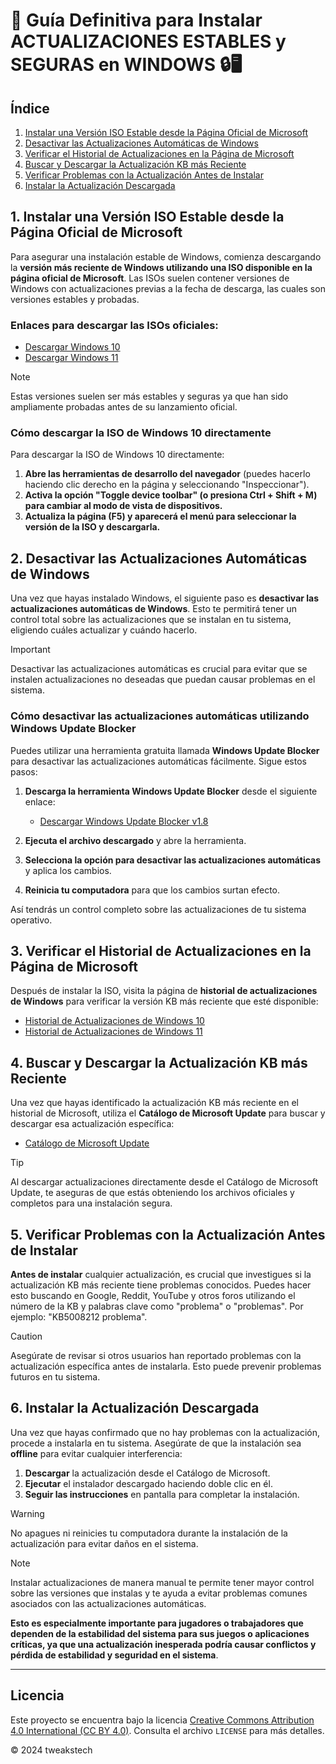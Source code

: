 # 🚀 Guía Definitiva para Instalar **ACTUALIZACIONES ESTABLES** y **SEGURAS** en **WINDOWS** 🔒🖥️

## Índice

1. [Instalar una Versión ISO Estable desde la Página Oficial de Microsoft](#1-instalar-una-versi%C3%B3n-iso-estable-desde-la-p%C3%A1gina-oficial-de-microsoft)
2. [Desactivar las Actualizaciones Automáticas de Windows](#2-desactivar-las-actualizaciones-autom%C3%A1ticas-de-windows)
3. [Verificar el Historial de Actualizaciones en la Página de Microsoft](#3-verificar-el-historial-de-actualizaciones-en-la-p%C3%A1gina-de-microsoft)
4. [Buscar y Descargar la Actualización KB más Reciente](#4-buscar-y-descargar-la-actualizaci%C3%B3n-kb-m%C3%A1s-reciente)
5. [Verificar Problemas con la Actualización Antes de Instalar](#5-verificar-problemas-con-la-actualizaci%C3%B3n-antes-de-instalar)
6. [Instalar la Actualización Descargada](#6-instalar-la-actualizaci%C3%B3n-descargada)

## 1. Instalar una Versión ISO Estable desde la Página Oficial de Microsoft

Para asegurar una instalación estable de Windows, comienza descargando la **versión más reciente de Windows utilizando una ISO disponible en la página oficial de Microsoft**. Las ISOs suelen contener versiones de Windows con actualizaciones previas a la fecha de descarga, las cuales son versiones estables y probadas.

### Enlaces para descargar las ISOs oficiales:

- [Descargar Windows 10](https://www.microsoft.com/es-es/software-download/windows10)
- [Descargar Windows 11](https://www.microsoft.com/es-es/software-download/windows11)

> [!NOTE]
> Estas versiones suelen ser más estables y seguras ya que han sido ampliamente probadas antes de su lanzamiento oficial.

### Cómo descargar la ISO de Windows 10 directamente

Para descargar la ISO de Windows 10 directamente:

1. **Abre las herramientas de desarrollo del navegador** (puedes hacerlo haciendo clic derecho en la página y seleccionando "Inspeccionar").
2. **Activa la opción "Toggle device toolbar" (o presiona Ctrl + Shift + M) para cambiar al modo de vista de dispositivos.**
3. **Actualiza la página (F5) y aparecerá el menú para seleccionar la versión de la ISO y descargarla.**

## 2. Desactivar las Actualizaciones Automáticas de Windows

Una vez que hayas instalado Windows, el siguiente paso es **desactivar las actualizaciones automáticas de Windows**. Esto te permitirá tener un control total sobre las actualizaciones que se instalan en tu sistema, eligiendo cuáles actualizar y cuándo hacerlo.

> [!IMPORTANT]
> Desactivar las actualizaciones automáticas es crucial para evitar que se instalen actualizaciones no deseadas que puedan causar problemas en el sistema.

### Cómo desactivar las actualizaciones automáticas utilizando Windows Update Blocker

Puedes utilizar una herramienta gratuita llamada **Windows Update Blocker** para desactivar las actualizaciones automáticas fácilmente. Sigue estos pasos:

1. **Descarga la herramienta Windows Update Blocker** desde el siguiente enlace:
   - [Descargar Windows Update Blocker v1.8](https://www.sordum.org/9470/windows-update-blocker-v1-8/)

2. **Ejecuta el archivo descargado** y abre la herramienta.
3. **Selecciona la opción para desactivar las actualizaciones automáticas** y aplica los cambios.
4. **Reinicia tu computadora** para que los cambios surtan efecto.

Así tendrás un control completo sobre las actualizaciones de tu sistema operativo.

## 3. Verificar el Historial de Actualizaciones en la Página de Microsoft

Después de instalar la ISO, visita la página de **historial de actualizaciones de Windows** para verificar la versión KB más reciente que esté disponible:

- [Historial de Actualizaciones de Windows 10](https://support.microsoft.com/es-es/topic/historial-de-actualizaciones-de-windows-10-e6058e7c-4116-38f1-b984-4fcacfba5e5d)
- [Historial de Actualizaciones de Windows 11](https://support.microsoft.com/es-es/topic/windows-11-historial-de-actualizaciones-de-la-versi%C3%B3n-23h2-59875222-b990-4bd9-932f-91a5954de434)

## 4. Buscar y Descargar la Actualización KB más Reciente

Una vez que hayas identificado la actualización KB más reciente en el historial de Microsoft, utiliza el **Catálogo de Microsoft Update** para buscar y descargar esa actualización específica:

- [Catálogo de Microsoft Update](https://www.catalog.update.microsoft.com/)

> [!TIP]
> Al descargar actualizaciones directamente desde el Catálogo de Microsoft Update, te aseguras de que estás obteniendo los archivos oficiales y completos para una instalación segura.

## 5. Verificar Problemas con la Actualización Antes de Instalar

**Antes de instalar** cualquier actualización, es crucial que investigues si la actualización KB más reciente tiene problemas conocidos. Puedes hacer esto buscando en Google, Reddit, YouTube y otros foros utilizando el número de la KB y palabras clave como "problema" o "problemas". Por ejemplo: "KB5008212 problema".

> [!CAUTION]
> Asegúrate de revisar si otros usuarios han reportado problemas con la actualización específica antes de instalarla. Esto puede prevenir problemas futuros en tu sistema.

## 6. Instalar la Actualización Descargada

Una vez que hayas confirmado que no hay problemas con la actualización, procede a instalarla en tu sistema. Asegúrate de que la instalación sea **offline** para evitar cualquier interferencia:

1. **Descargar** la actualización desde el Catálogo de Microsoft.
2. **Ejecutar** el instalador descargado haciendo doble clic en él.
3. **Seguir las instrucciones** en pantalla para completar la instalación.

> [!WARNING]
> No apagues ni reinicies tu computadora durante la instalación de la actualización para evitar daños en el sistema.

> [!NOTE]
> Instalar actualizaciones de manera manual te permite tener mayor control sobre las versiones que instalas y te ayuda a evitar problemas comunes asociados con las actualizaciones automáticas.
>
> **Esto es especialmente importante para jugadores o trabajadores que dependen de la estabilidad del sistema para sus juegos o aplicaciones críticas, ya que una actualización inesperada podría causar conflictos y pérdida de estabilidad y seguridad en el sistema**.

---

## Licencia

 Este proyecto se encuentra bajo la licencia [Creative Commons Attribution 4.0 International (CC BY 4.0)](https://creativecommons.org/licenses/by/4.0/). Consulta el archivo `LICENSE` para más detalles.

© 2024 tweakstech
